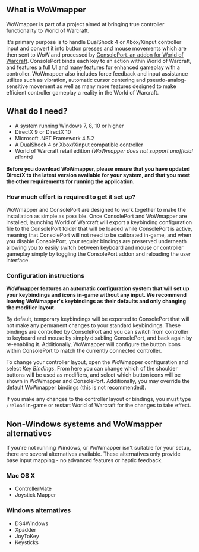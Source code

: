 ## What is WoWmapper

WoWmapper is part of a project aimed at bringing true controller functionality to World of Warcraft.

It's primary purpose is to handle DualShock 4 or Xbox/Xinput controller input and convert it into button presses and mouse movements which are then sent to WoW and processed by [ConsolePort, an addon for World of Warcraft](http://www.wowinterface.com/downloads/info23536-ConsolePort.html). ConsolePort binds each key to an action within World of Warcraft, and features a full UI and many features for enhanced gameplay with a controller. WoWmapper also includes force feedback and input assistance utilites such as vibration, automatic cursor centering and pseudo-analog-sensitive movement as well as many more features designed to make efficient controller gameplay a reality in the World of Warcraft.

## What do I need?

- A system running Windows 7, 8, 10 or higher
- DirectX 9 or DirectX 10
- Microsoft .NET Framework 4.5.2
- A DualShock 4 or Xbox/Xinput compatible controller
- World of Warcraft retail edition *(WoWmapper does not support unofficial clients)*

**Before you download WoWmapper, please ensure that you have updated DirectX to the latest version available for your system, and that you meet the other requirements for running the application.**

### How much effort is required to get it set up?
 
WoWmapper and ConsolePort are designed to work together to make the installation as simple as possible. Once ConsolePort and WoWmapper are installed, launching World of Warcraft will export a keybinding configuration file to the ConsolePort folder that will be loaded while ConsolePort is active, meaning that ConsolePort will not need to be calibrated in-game, and when you disable ConsolePort, your regular bindings are preserved underneath allowing you to easily switch between keyboard and mouse or controller gameplay simply by toggling the ConsolePort addon and reloading the user interface.

### Configuration instructions

**WoWmapper features an automatic configuration system that will set up your keybindings and icons in-game without any input. We recommend leaving WoWmapper's keybindings as their defaults and only changing the modifier layout.**

By default, temporary keybindings will be exported to ConsolePort that will not make any permanent changes to your standard keybindings. These bindings are controlled by ConsolePort and you can switch from controller to keyboard and mouse by simply disabling ConsolePort, and back again by re-enabling it. Additionally, WoWmapper will configure the button icons within ConsolePort to match the currently connected controller.

To change your controller layout, open the WoWmapper configuration and select *Key Bindings*. From here you can change which of the shoulder buttons will be used as modifiers, and select which button icons will be shown in WoWmapper and ConsolePort. Additionally, you may override the default WoWmapper bindings (this is not recommended).

If you make any changes to the controller layout or bindings, you must type `/reload` in-game or restart World of Warcraft for the changes to take effect.

## Non-Windows systems and WoWmapper alternatives

If you're not running Windows, or WoWmapper isn't suitable for your setup, there are several alternatives available. These alternatives only provide base input mapping - no advanced features or haptic feedback.

### Mac OS X
- ControllerMate
- Joystick Mapper

### Windows alternatives

- DS4Windows
- Xpadder
- JoyToKey
- Keysticks